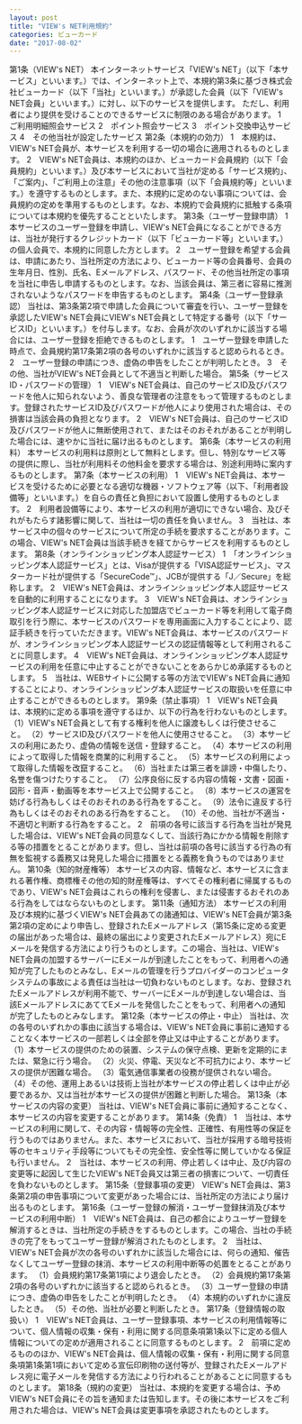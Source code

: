 ```yaml
---
layout: post
title: "VIEW's NET利用規約"
categories: ビューカード
date: "2017-08-02"
---
```


第1条（VIEW's NET）
本インターネットサービス「VIEW's NET」（以下「本サービス」といいます。）では、インターネット上で、本規約第3条に基づき株式会社ビューカード（以下「当社」といいます。）が承認した会員（以下「VIEW's NET会員」といいます。）に対し、以下のサービスを提供します。
ただし、利用者により提供を受けることのできるサービスに制限のある場合があります。
1　ご利用明細照会サービス
2　ポイント照会サービス
3　ポイント交換申込サービス
4　その他当社が設定したサービス
第2条（本規約の効力）
1　本規約は、VIEW's NET会員が、本サービスを利用する一切の場合に適用されるものとします。
2　VIEW's NET会員は、本規約のほか、ビューカード会員規約（以下「会員規約」といいます。）及び本サービスにおいて当社が定める「サービス規約」、「ご案内」、「ご利用上の注意」その他の注意事項（以下「会員規約等」といいます。）を遵守するものとします。また、本規約に定めのない事項については、会員規約の定めを準用するものとします。なお、本規約で会員規約に抵触する条項については本規約を優先することといたします。
第3条（ユーザー登録申請）
1　本サービスのユーザー登録を申請し、VIEW's NET会員になることができる方は、当社が発行するクレジットカード（以下「ビューカード等」といいます。）の個人会員で、本規約に同意した方とします。
2　ユーザー登録を希望する会員は、申請にあたり、当社所定の方法により、ビューカード等の会員番号、会員の生年月日、性別、氏名、Eメールアドレス、パスワード、その他当社所定の事項を当社に申告し申請するものとします。なお、当該会員は、第三者に容易に推測されないようなパスワードを申告するものとします。
第4条（ユーザー登録承認）
当社は、第3条第2項で申請した会員について審査を行い、ユーザー登録を承認したVIEW's NET会員にVIEW's NET会員として特定する番号（以下「サービスID」といいます。）を付与します。なお、会員が次のいずれかに該当する場合には、ユーザー登録を拒絶できるものとします。
1　ユーザー登録を申請した時点で、会員規約第17条第2項の各号のいずれかに該当すると認められるとき。
2　ユーザー登録の申請につき、虚偽の申告をしたことが判明したとき。
3　その他、当社がVIEW's NET会員として不適当と判断した場合。
第5条（サービスID・パスワードの管理）
1　VIEW's NET会員は、自己のサービスID及びパスワードを他人に知られないよう、善良な管理者の注意をもって管理するものとします。登録されたサービスID及びパスワードが他人により使用された場合は、その損害は当該会員の負担となります。
2　VIEW's NET会員は、自己のサービスID及びパスワードが他人に無断使用されて、またはそのおそれがあることが判明した場合には、速やかに当社に届け出るものとします。
第6条（本サービスの利用料）
本サービスの利用料は原則として無料とします。但し、特別なサービス等の提供に際し、当社が利用料その他料金を要求する場合は、別途利用時に案内するものとします。
第7条（本サービスの利用）
1　VIEW's NET会員は、本サービスを受けるために必要となる適切な機器・ソフトウェア等（以下、「利用者設備等」といいます。）を自らの責任と負担において設置し使用するものとします。
2　利用者設備等により、本サービスの利用が適切にできない場合、及びそれがもたらす諸影響に関して、当社は一切の責任を負いません。
3　当社は、本サービス中の個々のサービスについて所定の手続を要求することがあります。この場合、VIEW's NET会員は当該手続きを経てからサービスを利用するものとします。
第8条（オンラインショッピング本人認証サービス）
1　「オンラインショッピング本人認証サービス」とは、Visaが提供する「VISA認証サービス」、マスターカード社が提供する「SecureCode™」、JCBが提供する「J／Secure」を総称します。
2　VIEW's NET会員は、オンラインショッピング本人認証サービスを自動的に利用することになります。
3　VIEW's NET会員は、オンラインショッピング本人認証サービスに対応した加盟店でビューカード等を利用して電子商取引を行う際に、本サービスのパスワードを専用画面に入力することにより、認証手続きを行っていただきます。VIEW's NET会員は、本サービスのパスワードが、オンラインショッピング本人認証サービスの認証情報等として利用されることに同意します。
4　VIEW's NET会員は、オンラインショッピング本人認証サービスの利用を任意に中止することができないことをあらかじめ承諾するものとします。
5　当社は、WEBサイトに公開する等の方法でVIEW's NET会員に通知することにより、オンラインショッピング本人認証サービスの取扱いを任意に中止することができるものとします。
第9条（禁止事項）
1　VIEW's NET会員は、本規約に定める事項を遵守するほか、以下の行為を行わないものとします。
（1）VIEW's NET会員として有する権利を他人に譲渡もしくは行使させること。
（2）サービスID及びパスワードを他人に使用させること。
（3）本サービスの利用にあたり、虚偽の情報を送信・登録すること。
（4）本サービスの利用によって取得した情報を商業的に利用すること。
（5）本サービスの利用によって取得した情報を改竄すること。
（6）当社または第三者を誹謗・中傷したり、名誉を傷つけたりすること。
（7）公序良俗に反する内容の情報・文書・図画・図形・音声・動画等を本サービス上で公開すること。
（8）本サービスの運営を妨げる行為もしくはそのおそれのある行為をすること。
（9）法令に違反する行為もしくはそのおそれのある行為をすること。
（10）その他、当社が不適当・不適切と判断する行為をすること。
2　前項の各号に該当する行為を当社が発見した場合は、VIEW's NET会員の同意なくして、当該行為にかかる情報を削除する等の措置をとることがあります。但し、当社は前項の各号に該当する行為の有無を監視する義務又は発見した場合に措置をとる義務を負うものではありません。
第10条（知的財産権等）
本サービスの内容、情報など、本サービスに含まれる著作権、商標権その他の知的財産権等は、すべてその権利者に帰属するものであり、VIEW's NET会員はこれらの権利を侵害し、または侵害するおそれのある行為をしてはならないものとします。
第11条（通知方法）
本サービスの利用及び本規約に基づくVIEW's NET会員あての諸通知は、VIEW's NET会員が第3条第2項の定めにより申告し、登録されたEメールアドレス（第15条に定める変更の届出があった場合は、最終の届出により変更されたEメールアドレス）宛にEメールを発信する方法により行うものとします。この場合、当社は、VIEW's NET会員の加盟するサーバーにEメールが到達したことをもって、利用者への通知が完了したものとみなし、Eメールの管理を行うプロバイダーのコンピュータシステムの事故による責任は当社は一切負わないものとします。なお、登録されたEメールアドレスが利用不能で、サーバーにEメールが到達しない場合は、当該EメールアドレスにあててEメールを発信したことをもって、利用者への通知が完了したものとみなします。
第12条（本サービスの停止・中止）
当社は、次の各号のいずれかの事由に該当する場合は、VIEW's NET会員に事前に通知することなく本サービスの一部若しくは全部を停止又は中止することがあります。
（1）本サービスの提供のための装置、システムの保守点検、更新を定期的にまたは、緊急に行う場合。
（2）火災、停電、天災など不可抗力により、本サービスの提供が困難な場合。
（3）電気通信事業者の役務が提供されない場合。
（4）その他、運用上あるいは技術上当社が本サービスの停止若しくは中止が必要であるか、又は当社が本サービスの提供が困難と判断した場合。
第13条（本サービスの内容の変更）
当社は、VIEW's NET会員に事前に通知することなく、本サービスの内容を変更することがあります。
第14条（免責）
1　当社は、本サービスの利用に関して、その内容・情報等の完全性、正確性、有用性等の保証を行うものではありません。また、本サービスにおいて、当社が採用する暗号技術等のセキュリティ手段等についてもその完全性、安全性等に関していかなる保証も行いません。
2　当社は、本サービスの利用、停止若しくは中止、及び内容の変更等に起因して生じたVIEW's NET会員又は第三者の損害について、一切責任を負わないものとします。
第15条（登録事項の変更）
VIEW's NET会員は、第3条第2項の申告事項について変更があった場合には、当社所定の方法により届け出るものとします。
第16条（ユーザー登録の解消・ユーザー登録抹消及び本サービスの利用中断）
1　VIEW's NET会員は、自己の都合によりユーザー登録を解消するときは、当社所定の手続きをするものとします。この場合、当社の手続きの完了をもってユーザー登録が解消されたものとします。
2　当社は、VIEW's NET会員が次の各号のいずれかに該当した場合には、何らの通知、催告なくしてユーザー登録の抹消、本サービスの利用中断等の処置をとることがあります。
（1）会員規約第17条第1項により退会したとき。
（2）会員規約第17条第2項の各号のいずれかに該当すると認められるとき。
（3）ユーザー登録の申請につき、虚偽の申告をしたことが判明したとき。
（4）本規約のいずれかに違反したとき。
（5）その他、当社が必要と判断したとき。
第17条（登録情報の取扱い）
1　VIEW's NET会員は、ユーザー登録事項、本サービスの利用情報等について、個人情報の収集・保有・利用に関する同意条項第1条以下に定める個人情報についての定めが適用されることに同意するものとします。
2　前項に定めるもののほか、VIEW's NET会員は、個人情報の収集・保有・利用に関する同意条項第1条第1項において定める宣伝印刷物の送付等が、登録されたEメールアドレス宛に電子メールを発信する方法により行われることがあることに同意するものとします。
第18条（規約の変更）
当社は、本規約を変更する場合は、予めVIEW's NET会員にその旨を通知または告知します。その後に本サービスをご利用された場合は、VIEW's NET会員は変更事項を承認されたものとします。
